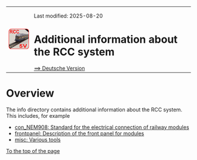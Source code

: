 <table><tr><td><img src="/images/RCC5V_Logo_96.png"></img></td><td>

Last modified: 2025-08-20 <a name="up"></a><br>   
<h1>Additional information about the RCC system</h1>
<a href="LIESMICH.md">==> Deutsche Version</a>&nbsp; &nbsp; &nbsp; 
</td></tr></table>   

# Overview
The info directory contains additional information about the RCC system. This includes, for example
* [con_NEM908: Standard for the electrical connection of railway modules](/info/con_NEM908/README.md)   
* [frontpanel: Description of the front panel for modules](/info/frontpanel/README.md)   
* [misc: Various tools](/info/misc/README.md)   

[To the top of the page](#up)   
